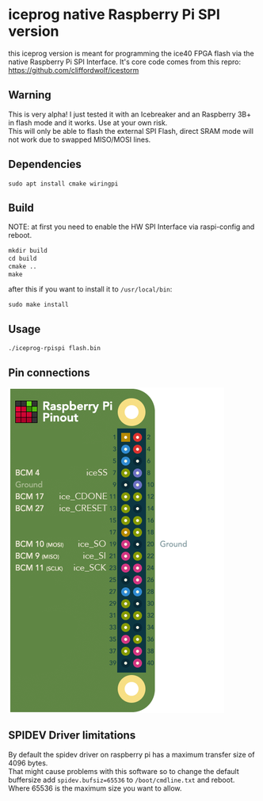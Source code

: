 # iceprog native Raspberry Pi SPI version

this iceprog version is meant for programming the ice40 FPGA flash via the native Raspberry Pi SPI Interface. 
It's core code comes from this repro: https://github.com/cliffordwolf/icestorm

## Warning

This is very alpha! I just tested it with an Icebreaker and an Raspberry 3B+ in flash mode and it works.
Use at your own risk.  
This will only be able to flash the external SPI Flash, direct SRAM mode will not work due to swapped MISO/MOSI lines.

## Dependencies

```
sudo apt install cmake wiringpi
```

## Build

NOTE: at first you need to enable the HW SPI Interface via raspi-config and reboot.   

```
mkdir build
cd build
cmake ..
make
```
after this if you want to install it to ``/usr/local/bin``:  
```
sudo make install
```

## Usage

```
./iceprog-rpispi flash.bin
```

## Pin connections
![pinout](pinout.png)

## SPIDEV Driver limitations

By default the spidev driver on raspberry pi has a maximum transfer size of 4096 bytes.  
That might cause problems with this software so to change the default buffersize add `spidev.bufsiz=65536` to `/boot/cmdline.txt` and reboot.   
Where 65536 is the maximum size you want to allow.
